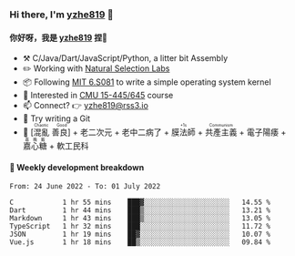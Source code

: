 ### Hi there, I'm [yzhe819](https://github.com/yzhe819) 👋

#### 你好呀，我是 [yzhe819](https://github.com/yzhe819) 捏👋

- :hammer_and_pick: C/Java/Dart/JavaScript/Python, a litter bit Assembly
- :pencil2: Working with [Natural Selection Labs](https://github.com/NaturalSelectionLabs)
- 📦 Following [MIT 6.S081](https://pdos.csail.mit.edu/6.S081/2020/) to write a simple operating system kernel
- 🧪 Interested in [CMU 15-445/645](https://15445.courses.cs.cmu.edu/fall2020/) course
- 📫 Connect? 👉 yzhe819@rss3.io
- 🌟 Try writing a Git
- 🔑 <ruby>[混亂 善良]<rp>（</rp><rt>Chaotic Good</rt><rp>）</rp></ruby> + 老二次元 + 老中二病了 + <ruby>膜法師<rp>（</rp><rt>+1s</rt><rp>）</rp></ruby> +  <ruby>共產主義<rp>（</rp><rt>Communism</rt><rp>）</rp></ruby> + 電子陽痿 + <ruby>嘉心糖<rp>（</rp><rt>嘉晚飯</rt><rp>）</rp></ruby> + 軟工民科



#### 📝 Weekly development breakdown

<!--START_SECTION:waka-->

```text
From: 24 June 2022 - To: 01 July 2022

C            1 hr 55 mins    ███▓░░░░░░░░░░░░░░░░░░░░░   14.55 %
Dart         1 hr 44 mins    ███▒░░░░░░░░░░░░░░░░░░░░░   13.21 %
Markdown     1 hr 43 mins    ███▒░░░░░░░░░░░░░░░░░░░░░   13.05 %
TypeScript   1 hr 32 mins    ███░░░░░░░░░░░░░░░░░░░░░░   11.72 %
JSON         1 hr 19 mins    ██▓░░░░░░░░░░░░░░░░░░░░░░   10.07 %
Vue.js       1 hr 18 mins    ██▒░░░░░░░░░░░░░░░░░░░░░░   09.84 %
```

<!--END_SECTION:waka-->




